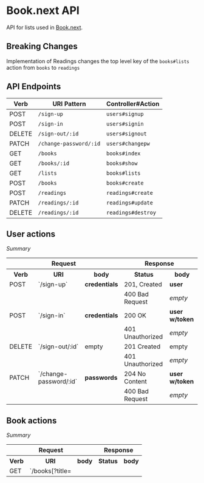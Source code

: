 # Book.next API

API for lists used in [Book.next](https://github.com/Sofistication/book-next).

## Breaking Changes

Implementation of Readings changes the top level key of the `books#lists` action from `books` to `readings`

## API Endpoints

| Verb | URI Pattern | Controller#Action |
|---|---|---|
| POST | `/sign-up` | `users#signup` |
| POST | `/sign-in` | `users#signin` |
| DELETE | `/sign-out/:id` | `users#signout` |
| PATCH | `/change-password/:id` | `users#changepw` |
| GET | `/books` | `books#index` |
| GET | `/books/:id` | `books#show` |
| GET | `/lists` | `books#lists` |
| POST | `/books` | `books#create` |
| POST | `/readings` | `readings#create` |
| PATCH | `/readings/:id` | `readings#update` |
| DELETE | `/readings/:id` | `readings#destroy` |

## User actions

*Summary*
<table>
<tr>
  <th colspan="3">Request</th>
  <th colspan="2">Response</th>
</tr>
<tr>
  <th>Verb</th>
  <th>URI</th>
  <th>body</th>
  <th>Status</th>
  <th>body</th>
</tr>
<tr>
<td>POST</td>
<td>`/sign-up`</td>
<td><strong>credentials</strong></td>
<td>201, Created</td>
<td><strong>user</strong></td>
</tr>
<tr>
  <td colspan="3"></td>
  <td>400 Bad Request</td>
  <td><em>empty</em></td>
</tr>
<tr>
<td>POST</td>
<td>`/sign-in`</td>
<td><strong>credentials</strong></td>
<td>200 OK</td>
<td><strong>user w/token</strong></td>
</tr>
<tr>
  <td colspan="3"></td>
  <td>401 Unauthorized</td>
  <td><em>empty</em></td>
</tr>
<tr>
<td>DELETE</td>
<td>`/sign-out/:id`</td>
<td>empty</td>
<td>201 Created</td>
<td>empty</td>
</tr>
<tr>
  <td colspan="3"></td>
  <td>401 Unauthorized</td>
  <td><em>empty</em></td>
</tr>
<tr>
<td>PATCH</td>
<td>`/change-password/:id`</td>
<td><strong>passwords</strong></td>
<td>204 No Content</td>
<td><strong>user w/token</strong></td>
</tr>
<tr>
  <td colspan="3"></td>
  <td>400 Bad Request</td>
  <td><em>empty</em></td>
</tr>
</table>

## Book actions

*Summary*
<table>
<tr>
  <th colspan="3">Request</th>
  <th colspan="2">Response</th>
</tr>
<tr>
  <th>Verb</th>
  <th>URI</th>
  <th>body</th>
  <th>Status</th>
  <th>body</th>
</tr>
<tr>
<td>GET</td>
<td>`/books[?title=<title>&author=<author>]`</td>
<td>empty</td>
<td>200, OK</td>
<td><strong>books found</strong></td>
</tr>
<tr>
  <td colspan="3">
  The optional `search` parameters restrict the response to games with a
   matching `title`, `author` or both, depending on the query sent.
  </td>
  <td>200, OK</td>
  <td><em>empty books</em></td>
</tr>
<tr>
  <td colspan="3">
  The default is to retrieve all books stored in the database.
  </td>
  <td>401 Unauthorized</td>
  <td><em>empty</em></td>
</tr>
<tr>
<td>GET</td>
<td>`/books/:id`</td>
<td>empty</td>
<td>200 OK</td>
<td><strong>book</strong></td>
</tr>
<tr>
  <td colspan="3"></td>
  <td>401 Unauthorized</td>
  <td><em>empty</em></td>
</tr>
<td>GET</td>
<td>`/lists`</td>
<td>empty</td>
<td>200, OK</td>
<td><strong>user readings</strong></td>
</tr>
<tr>
  <td colspan="3"></td>
  <td>401, Unauthorized</td>
  <td><em>empty</em></td>
</tr>
<tr>
<td>POST</td>
<td>`/books`</td>
<td><strong>book</strong></td>
<td>201 Created</td>
<td><em>empty</em></td>
</tr>
<tr>
  <td colspan="3"></td>
  <td>400 Bad Request</td>
  <td><em>empty</em></td>
</tr>
<tr>
</table>

## Readings actions

*Summary*
<table>
<tr>
  <th colspan="3">Request</th>
  <th colspan="2">Response</th>
</tr>
<tr>
  <th>Verb</th>
  <th>URI</th>
  <th>body</th>
  <th>Status</th>
  <th>body</th>
</tr>
<tr>
<td>POST</td>
<td>`/readings`</td>
<td><strong>reading</strong></td>
<td>201, Created</td>
<td><em>empty</em></td>
</tr>
<tr>
  <td colspan="3">
  If the user already has a reading associated with the book, a new reading will not be created
  </td>
  <td>409 Conflict</td>
  <td><em>empty</em></td>
</tr>
<tr>
  <td colspan="3"></td>
  <td>401 Unauthorized</td>
  <td><em>empty</em></td>
</tr>
<tr>
<td>DELETE</td>
<td>`/readings/:id`</td>
<td>empty</td>
<td>201 Created</td>
<td>empty</td>
</tr>
<tr>
  <td colspan="3"></td>
  <td>401 Unauthorized</td>
  <td><em>empty</em></td>
</tr>
<tr>
<td>PATCH</td>
<td>`/readings/:id`</td>
<td><strong>reading</strong></td>
<td>204 No Content</td>
<td><em>empty</em></td>
</tr>
<tr>
  <td colspan="3"></td>
  <td>400 Bad Request</td>
  <td><em>empty</em></td>
</tr>
<tr>
  <td colspan="3"></td>
  <td>401 Unauthorized</td>
  <td><em>empty</em></td>
</tr>
</table>
